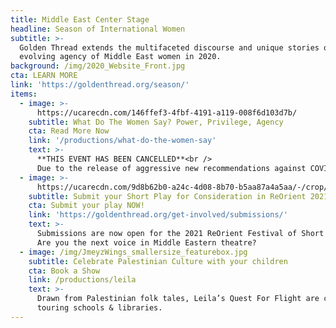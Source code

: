 ```yaml
---
title: Middle East Center Stage
headline: Season of International Women
subtitle: >-
  Golden Thread extends the multifaceted discourse and unique stories of the
  evolving agency of Middle East women in 2020.
background: /img/2020_Website_Front.jpg
cta: LEARN MORE
link: 'https://goldenthread.org/season/'
items:
  - image: >-
      https://ucarecdn.com/146ffef3-4fbf-4191-a119-008f6d103d7b/
    subtitle: What Do The Women Say? Power, Privilege, Agency
    cta: Read More Now
    link: '/productions/what-do-the-women-say'
    text: >-
      **THIS EVENT HAS BEEN CANCELLED**<br />
      Due to the release of aggressive new recommendations against COVID-19 from the SF Department of Public Health to cancel large community events, we have decided to cancel Sunday, March 8th's Women's Day event in the interest of public health. We will refund all tickets in full.
  - image: >-
      https://ucarecdn.com/9d8b62b0-a24c-4d08-8b70-b5aa87a4a5aa/-/crop/3995x2455/0,281/-/preview/
    subtitle: Submit your Short Play for Consideration in ReOrient 2021
    cta: Submit your play NOW!
    link: 'https://goldenthread.org/get-involved/submissions/'
    text: >-
      Submissions are now open for the 2021 ReOrient Festival of Short Plays.
      Are you the next voice in Middle Eastern theatre?
  - image: /img/JmeyzWings_smallersize_featurebox.jpg
    subtitle: Celebrate Palestinian Culture with your children
    cta: Book a Show
    link: /productions/leila
    text: >-
      Drawn from Palestinian folk tales, Leila’s Quest For Flight are currently
      touring schools & libraries.
---
```


